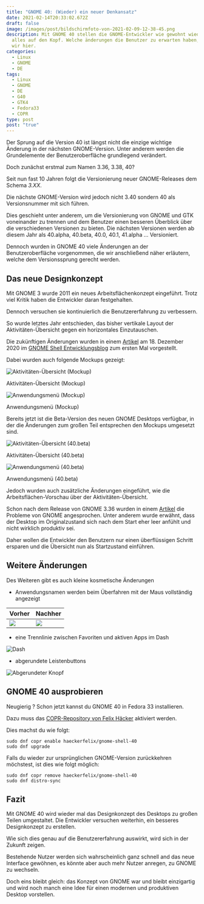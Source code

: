 ```yaml
---
title: "GNOME 40: (Wieder) ein neuer Denkansatz"
date: 2021-02-14T20:33:02.672Z
draft: false
image: /images/post/bildschirmfoto-von-2021-02-09-12-38-45.png
description: Mit GNOME 40 stellen die GNOME-Entwickler wie gewohnt wieder mal
  alles auf den Kopf. Welche änderungen die Benutzer zu erwarten haben, klären
  wir hier.
categories:
  - Linux
  - GNOME
  - DE
tags:
  - Linux
  - GNOME
  - DE
  - G40
  - GTK4
  - Fedora33
  - COPR
type: post
post: "true"
---
```

Der Sprung auf die Version 40 ist längst nicht die einzige
wichtige Änderung in der nächsten GNOME-Version. Unter anderem
werden die Grundelemente der Benutzeroberfläche grundlegend verändert.

Doch zunächst erstmal zum Namen 3.36, 3.38, 40?

Seit nun fast 10 Jahren folgt die Versionierung neuer GNOME-Releases dem Schema *3.XX*.

Die nächste GNOME-Version wird jedoch nicht 3.40 sondern 40
als Versionsnummer mit sich führen.

Dies geschieht unter anderem, um die Versionierung von GNOME und
GTK voneinander zu trennen und dem Benutzer einen besseren Überblick über
die verschiedenen Versionen zu bieten. Die nächsten Versionen werden ab
diesem Jahr als 40.alpha, 40.beta, 40.0, 40.1, 41.alpha … Versioniert.

Dennoch wurden in GNOME 40 viele Änderungen an der Benutzeroberfläche
vorgenommen, die wir anschließend näher erläutern, welche dem
Versionssprung gerecht werden.

## Das neue Designkonzept

Mit GNOME 3 wurde 2011 ein neues Arbeitsflächenkonzept eingeführt. Trotz viel Kritik haben die Entwickler daran festgehalten.

Dennoch versuchen sie kontinuierlich die Benutzererfahrung zu verbessern.

So wurde letztes Jahr entschieden, das bisher vertikale Layout der Aktivitäten-Übersicht gegen ein horizontales Einzutauschen.

Die zukünftigen Änderungen wurden in einem [Artikel](https://blogs.gnome.org/shell-dev/2020/12/18/gnome-shell-ux-plans-for-gnome-40/) am 18. Dezember 2020 im [GNOME Shell Entwicklungsblog](https://blogs.gnome.org/shell-dev/) zum ersten Mal vorgestellt.

Dabei wurden auch folgende Mockups gezeigt:

![Aktivitäten-Übersicht (Mockup)](/images/post/pan-windowpicker-768x478.png "Aktivitäten-Übersicht (Mockup)")

Aktivitäten-Übersicht (Mockup)

![Anwendungsmenü (Mockup)](/images/post/pan-appgrid-768x478.png "Anwendungsmenü (Mockup)")

Anwendungsmenü (Mockup)

Bereits jetzt ist die Beta-Version des neuen GNOME Desktops verfügbar, in der die Änderungen zum großen Teil entsprechen den Mockups umgesetzt sind.

![Aktivitäten-Übersicht (40.beta)](/images/post/bildschirmfoto-von-2021-02-13-18-06-14.png "Aktivitäten-Übersicht (40.beta)")

Aktivitäten-Übersicht (40.beta)

![Anwendungsmenü (40.beta)](/images/post/bildschirmfoto-von-2021-02-13-18-06-47.png "Anwendungsmenü (40.beta)")

Anwendungsmenü (40.beta)

Jedoch wurden auch zusätzliche Änderungen eingeführt, wie die Arbeitsflächen-Vorschau über der Aktivitäten-Übersicht.

Schon nach dem Release von GNOME 3.36 wurden in einem [Artikel](https://blogs.gnome.org/shell-dev/2020/04/15/gnome-shell-ux-plans/) die Probleme von GNOME angesprochen. Unter anderem wurde erwähnt, dass der Desktop im Originalzustand sich nach dem Start eher leer anfühlt und nicht wirklich produktiv sei.

Daher wollen die Entwickler den Benutzern nur einen überflüssigen Schritt ersparen und die Übersicht nun als Startzustand einführen.

## Weitere Änderungen

Des Weiteren gibt es auch kleine kosmetische Änderungen

* Anwendungsnamen werden beim Überfahren mit der Maus vollständig angezeigt

| Vorher                                                       | Nachher                                                      |
| ------------------------------------------------------------ | ------------------------------------------------------------ |
| ![](/images/post/bildschirmfoto-von-2021-02-13-18-07-50.png) | ![](/images/post/bildschirmfoto-von-2021-02-13-18-07-57.png) |

* eine Trennlinie zwischen Favoriten und aktiven Apps im Dash

![Dash](/images/post/bildschirmfoto-von-2021-02-13-18-07-26.png "Dash")

* abgerundete Leistenbuttons

![Abgerundeter Knopf](/images/post/bildschirmfoto-von-2021-02-13-20-57-16.png "Abgerundeter Knopf")

## GNOME 40 ausprobieren

Neugierig ? Schon jetzt kannst du GNOME 40 in Fedora 33 installieren.

Dazu muss das [COPR-Repository von Felix Häcker](https://copr.fedorainfracloud.org/coprs/haeckerfelix/gnome-shell-40/) aktiviert werden.

Dies machst du wie folgt:

```
sudo dnf copr enable haeckerfelix/gnome-shell-40
sudo dnf upgrade
```

Falls du wieder zur ursprünglichen GNOME-Version zurückkehren möchstest, ist dies wie folgt möglich:

```
sudo dnf copr remove haeckerfelix/gnome-shell-40
sudo dnf distro-sync
```

## Fazit

Mit GNOME 40 wird wieder mal das Designkonzept des Desktops zu großen Teilen umgestaltet. Die Entwickler versuchen weiterhin, ein besseres Designkonzept zu erstellen.

Wie sich dies genau auf die Benutzererfahrung auswirkt, wird sich in der Zukunft zeigen.

Bestehende Nutzer werden sich wahrscheinlich ganz schnell and das neue Interface gewöhnen, es könnte aber auch mehr Nutzer anregen, zu GNOME zu wechseln.

Doch eins bleibt gleich: das Konzept von GNOME war und bleibt einzigartig und wird noch manch eine Idee für einen modernen und produktiven Desktop vorstellen.
